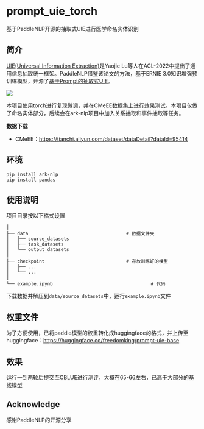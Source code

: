 # prompt_uie_torch

基于PaddleNLP开源的抽取式UIE进行医学命名实体识别

## 简介

[UIE(Universal Information Extraction)](https://arxiv.org/pdf/2203.12277.pdf)是Yaojie Lu等人在ACL-2022中提出了通用信息抽取统一框架。PaddleNLP借鉴该论文的方法，基于ERNIE 3.0知识增强预训练模型，开源了[基于Prompt的抽取式UIE](https://github.com/PaddlePaddle/PaddleNLP/tree/develop/model_zoo/uie)。

![](https://user-images.githubusercontent.com/40840292/167236006-66ed845d-21b8-4647-908b-e1c6e7613eb1.png)

本项目使用torch进行复现微调，并在CMeEE数据集上进行效果测试。本项目仅做了命名实体部分，后续会在ark-nlp项目中加入关系抽取和事件抽取等任务。

**数据下载**

* CMeEE：https://tianchi.aliyun.com/dataset/dataDetail?dataId=95414


## 环境

```
pip install ark-nlp
pip install pandas
```

## 使用说明

项目目录按以下格式设置

```shell
│
├── data                                    # 数据文件夹
│   ├── source_datasets                     
│   ├── task_datasets           
│   └── output_datasets                           
│
├── checkpoint                              # 存放训练好的模型
│   ├── ...           
│   └── ...                                      
│
└── example.ipynb                                    # 代码
```
下载数据并解压到`data/source_datasets`中，运行`example.ipynb`文件


## 权重文件
为了方便使用，已将paddle模型的权重转化成huggingface的格式，并上传至huggingface：https://huggingface.co/freedomking/prompt-uie-base


## 效果

运行一到两轮后提交至CBLUE进行测评，大概在65-66左右，已高于大部分的基线模型


## Acknowledge

  感谢PaddleNLP的开源分享
